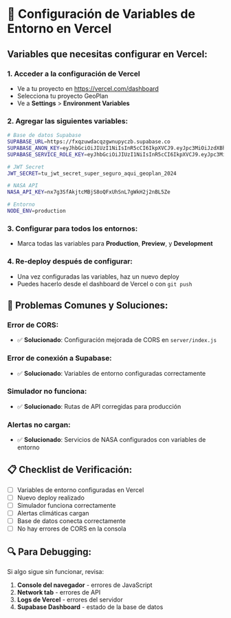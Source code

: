 # 🔧 Configuración de Variables de Entorno en Vercel

## Variables que necesitas configurar en Vercel:

### 1. **Acceder a la configuración de Vercel**
- Ve a tu proyecto en https://vercel.com/dashboard
- Selecciona tu proyecto GeoPlan
- Ve a **Settings** > **Environment Variables**

### 2. **Agregar las siguientes variables:**

```bash
# Base de datos Supabase
SUPABASE_URL=https://fxqzuwdacqzgwnupyczb.supabase.co
SUPABASE_ANON_KEY=eyJhbGciOiJIUzI1NiIsInR5cCI6IkpXVCJ9.eyJpc3MiOiJzdXBhYmFzZSIsInJlZiI6ImZ4cXp1d2RhY3F6Z3dudXB5Y3piIiwicm9sZSI6ImFub24iLCJpYXQiOjE3NTk2MDk4NTAsImV4cCI6MjA3NTE4NTg1MH0.BjcuP9qXr6YVxj2szuWRleCT-rtAQpIUjFZ_2-RfQio
SUPABASE_SERVICE_ROLE_KEY=eyJhbGciOiJIUzI1NiIsInR5cCI6IkpXVCJ9.eyJpc3MiOiJzdXBhYmFzZSIsInJlZiI6ImZ4cXp1d2RhY3F6Z3dudXB5Y3piIiwicm9sZSI6InNlcnZpY2Vfcm9sZSIsImlhdCI6MTc1OTYwOTg1MCwiZXhwIjoyMDc1MTg1ODUwfQ.2i3_1CfgJXZeExWft8onOpJm4fxQu-x9pR4mXQ4jW9c

# JWT Secret
JWT_SECRET=tu_jwt_secret_super_seguro_aqui_geoplan_2024

# NASA API
NASA_API_KEY=nx7g3SfAkjtcMBjS8oQFxUhSnL7gWkH2j2nBL5Ze

# Entorno
NODE_ENV=production
```

### 3. **Configurar para todos los entornos:**
- Marca todas las variables para **Production**, **Preview**, y **Development**

### 4. **Re-deploy después de configurar:**
- Una vez configuradas las variables, haz un nuevo deploy
- Puedes hacerlo desde el dashboard de Vercel o con `git push`

## 🚨 **Problemas Comunes y Soluciones:**

### **Error de CORS:**
- ✅ **Solucionado**: Configuración mejorada de CORS en `server/index.js`

### **Error de conexión a Supabase:**
- ✅ **Solucionado**: Variables de entorno configuradas correctamente

### **Simulador no funciona:**
- ✅ **Solucionado**: Rutas de API corregidas para producción

### **Alertas no cargan:**
- ✅ **Solucionado**: Servicios de NASA configurados con variables de entorno

## 📋 **Checklist de Verificación:**

- [ ] Variables de entorno configuradas en Vercel
- [ ] Nuevo deploy realizado
- [ ] Simulador funciona correctamente
- [ ] Alertas climáticas cargan
- [ ] Base de datos conecta correctamente
- [ ] No hay errores de CORS en la consola

## 🔍 **Para Debugging:**

Si algo sigue sin funcionar, revisa:
1. **Console del navegador** - errores de JavaScript
2. **Network tab** - errores de API
3. **Logs de Vercel** - errores del servidor
4. **Supabase Dashboard** - estado de la base de datos
